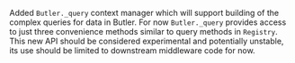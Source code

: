 Added `Butler._query` context manager which will support building of the complex queries for data in Butler.
For now `Butler._query` provides access to just three convenience methods similar to query methods in `Registry`.
This new API should be considered experimental and potentially unstable, its use should be limited to downstream middleware code for now.
